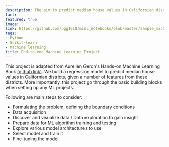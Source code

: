 ```yaml
---
description: The aim to predict median house values in Californian districts, given a number of features from these districts.
fact: 
featured: true
image: 
link: https://github.com/pgg1610/misc_notebooks/blob/master/sample_machine_learning_project/end2endML_housing.ipynb
tags:
- Python
- Scikit-learn
- Machine learning
title: End-to-end Machine Learning Project
---
```


This project is adapted from Aurelien Geron's Hands-on Machine Learning Book [(github link)](https://github.com/ageron/handson-ml2). We build a regression model to predict median house values in Californian districts, given a number of features from these districts. More importantly, this project go through the basic building blocks when setting up any ML projects. 

Following are main steps to consider: 
* Formulating the problem, defining the boundary conditions
* Data acquisition
* Discover and visualize data / Data exploration to gain insight
* Prepare data for ML algorithm training and testing
* Explore various model architectures to use
* Select model and train it
* Fine-tuning the model